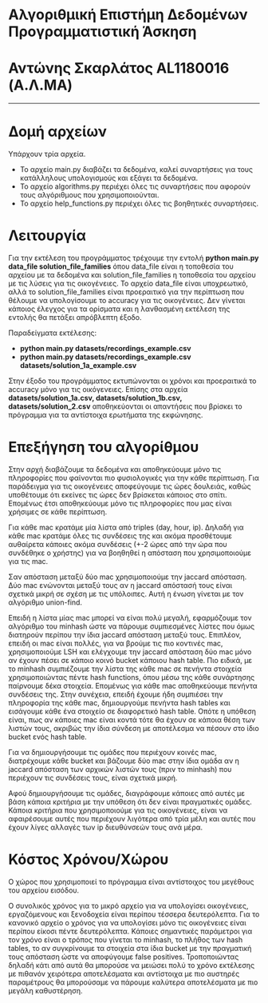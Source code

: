 # Αλγοριθμική Επιστήμη Δεδομένων Προγραμματιστική Άσκηση
# Αντώνης Σκαρλάτος AL1180016 (Α.Λ.ΜΑ)

---

# Δομή αρχείων
Υπάρχουν τρία αρχεία.
  - Το αρχείο main.py διαβάζει τα δεδομένα, καλεί συναρτήσεις για τους κατάλληλους υπολογισμούς και εξάγει τα δεδομένα.
  - Το αρχείο algorithms.py περιέχει όλες τις συναρτήσεις που αφορούν τους αλγόριθμους που χρησιμοποιούνται.
  - Το αρχείο help_functions.py περιέχει όλες τις βοηθητικές συναρτήσεις.

# Λειτουργία
Για την εκτέλεση του προγράμματος τρέχουμε την εντολή **python main.py data_file solution_file_families** όπου data_file είναι η τοποθεσία
του αρχείου με τα δεδομένα και solution_file_families η τοποθεσία του αρχείου με τις λύσεις για τις οικογένειες. Το αρχείο data_file είναι
υποχρεωτικό, αλλά το solution_file_families είναι προεραιτικό για την περίπτωση που θέλουμε να υπολογίσουμε το accuracy για τις οικογένειες.
Δεν γίνεται κάποιος έλεγχος για τα ορίσματα και η λανθασμένη εκτέλεση της εντολής θα πετάξει απρόβλεπτη έξοδο.

Παραδείγματα εκτέλεσης:
  - **python main.py datasets/recordings_example.csv**
  - **python main.py datasets/recordings_example.csv datasets/solution_1a_example.csv** 

Στην έξοδο του προγράμματος εκτυπώνονται οι χρόνοι και προεραιτικά το accuracy μόνο για τις οικόγενειες. Επίσης στα αρχεία
**datasets/solution_1a.csv, datasets/solution_1b.csv, datasets/solution_2.csv** αποθηκεύονται οι απαντήσεις που βρίσκει το πρόγραμμα για τα
αντίστοιχα ερωτήματα της εκφώνησης.

# Επεξήγηση του αλγορίθμου
Στην αρχή διαβάζουμε τα δεδομένα και αποθηκεύουμε μόνο τις πληροφορίες που φαίνονται πιο φυσιολογικές για την κάθε περίπτωση. Για παράδειγμα
για τις οικογένειες αποφεύγουμε τις ώρες δουλειάς, καθώς υποθέτουμε ότι εκείνες τις ώρες δεν βρίσκεται κάποιος στο σπίτι. Επομένως έτσι
αποθηκεύουμε μόνο τις πληροφορίες που μας είναι χρήσιμες σε κάθε περίπτωση. 

Για κάθε mac κρατάμε μία λίστα από triples (day, hour, ip). Δηλαδή για κάθε mac κρατάμε όλες τις συνδέσεις της και ακόμα προσθέτουμε
αυθαίρετα κάποιες ακόμα συνδέσεις (+-2 ώρες από την ώρα που συνδέθηκε ο χρήστης) για να βοηθηθεί η απόσταση που χρησιμοποιούμε για τις mac.

Σαν απόσταση μεταξύ δύο mac χρησιμοποιούμε την jaccard απόσταση. Δύο mac ενώνονται μεταξύ τους αν η jaccard απόστασή τους είναι σχετικά
μικρή σε σχέση με τις υπόλοιπες. Αυτή η ένωση γίνεται με τον αλγόριθμο union-find.

Επειδή η λίστα μίας mac μπορεί να είναι πολύ μεγαλή, εφαρμόζουμε τον αλγόριθμο του minhash ώστε να πάρουμε συμπιεσμένες λίστες που όμως
διατηρούν περίπου την ίδια jaccard απόσταση μεταξύ τους. Επιπλέον, επειδή οι mac είναι πολλές, για να βρούμε τις πιο κοντινές mac,
χρησιμοποιούμε LSH και ελέγχουμε την jaccard απόσταση δύο mac μόνο αν έχουν πέσει σε κάποιο κοινό bucket κάποιου hash table. Πιο ειδικά, με
το minhash συμπιέζουμε την λίστα της κάθε mac σε πενήντα στοιχεία χρησιμοποιώντας πέντε hash functions, όπου μέσω της κάθε συνάρτησης
παίρνουμε δέκα στοιχεία. Επομένως για κάθε mac αποθηκεύουμε πενήντα συνδέσεις της. Στην συνέχεια, επειδή έχουμε ήδη συμπιέσει την
πληροφορία της κάθε mac, δημιουργούμε πενήντα hash tables και εισάγουμε κάθε ένα στοιχείο σε διαφορετικό hash table. Οπότε η υπόθεση είναι,
πως αν κάποιες mac είναι κοντά τότε θα έχουν σε κάποια θέση των λιστών τους, ακριβώς την ίδια σύνδεση με αποτέλεσμα να πέσουν στο ίδιο
bucket ενός hash table.

Για να δημιουργήσουμε τις ομάδες που περιέχουν κοινές mac, διατρέχουμε κάθε bucket και βάζουμε δύο mac στην ίδια ομάδα αν η jaccard απόσταση
των αρχικών λιστών τους (πριν το minhash) που περιέχουν τις συνδέσεις τους, είναι σχετικά μικρή.

Αφού δημιουργήσουμε τις ομάδες, διαγράφουμε κάποιες από αυτές με βάση κάποια κριτήρια με την υπόθεση ότι δεν είναι πραγματικές ομάδες.
Κάποια κριτήρια που χρησιμοποιούμε για τις οικογένειες, είναι να αφαιρέσουμε αυτές που περιέχουν λιγότερα από τρία μέλη και αυτές που έχουν
λίγες αλλαγές των ip διευθύνσεών τους ανά μέρα.

# Κόστος Χρόνου/Χώρου
Ο χώρος που χρησιμοποιεί το πρόγραμμα είναι αντίστοιχος του μεγέθους του αρχείου εισόδου.

Ο συνολικός χρόνος για το μικρό αρχείο για να υπολογίσει οικογένειες, εργαζόμενους και ξενοδοχεία είναι περίπου τέσσερα δευτερόλεπτα.  Για
το κανονικό αρχείο ο χρόνος για να υπολογίσει μόνο τις οικογένειες είναι περίπου είκοσι πέντε δευτερόλεπτα. Κάποιες σημαντικές παράμετροι
για τον χρόνο είναι ο τρόπος που γίνεται το minhash, το πλήθος των hash tables, το αν συγκρίνουμε τα στοιχεία στα ίδια bucket με την
πραγματική τους απόσταση ώστε να αποφύγουμε false positives. Τροποποιώντας δηλαδή κάτι από αυτά θα μπορούσε να μειώσει πολύ το χρόνο
εκτέλεσης με πιθανόν χειρότερα αποτελέσματα και αντίστοιχα με πιο αυστηρές παραμέτρους θα μπορούσαμε να πάρουμε καλύτερα αποτελέσματα με πιο
μεγάλη καθυστέρηση.
